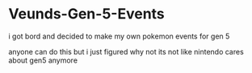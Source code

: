 # Veunds-Gen-5-Events

i got bord and decided to make my own pokemon events for gen 5 

anyone can do this but i just figured why not its not like nintendo 
cares about gen5 anymore
